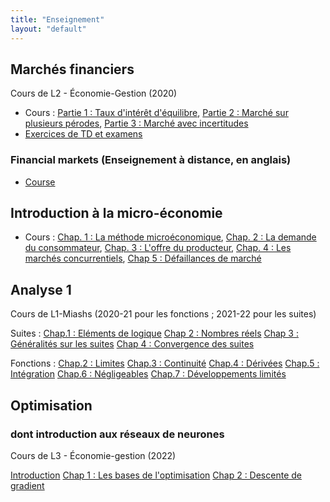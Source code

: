 ```yaml
---
title: "Enseignement"
layout: "default"
---
```


## Marchés financiers

Cours de L2 - &Eacute;conomie-Gestion (2020)

- Cours : [Partie 1 : Taux d'intérêt d'équilibre](https://cloud.univ-grenoble-alpes.fr/index.php/s/sZPySzjbZcHPDjB), [Partie 2 : Marché sur plusieurs pérodes](https://cloud.univ-grenoble-alpes.fr/index.php/s/PP5HZJt2idMjXz5), [Partie 3 : Marché avec incertitudes](https://cloud.univ-grenoble-alpes.fr/index.php/s/WH369ei52ikDnT3)
- <a href="https://cloud.univ-grenoble-alpes.fr/index.php/s/FXoii3DGpZXDJCY">Exercices de TD et examens</a>

### Financial markets (Enseignement à distance, en anglais)

- [Course](https://cloud.univ-grenoble-alpes.fr/index.php/s/jNLEtZpBJngA9s6)

## Introduction à la micro-économie

- Cours : [Chap. 1 : La méthode microéconomique](https://cloud.univ-grenoble-alpes.fr/index.php/s/qyRXyasmMHQbk2P), [Chap. 2 : La demande du consommateur](https://cloud.univ-grenoble-alpes.fr/index.php/s/5JDafjySab8G8y5), [Chap. 3 : L'offre du producteur](https://cloud.univ-grenoble-alpes.fr/index.php/s/PLPqCDAgbHg4SCi), [Chap. 4 : Les marchés concurrentiels](https://cloud.univ-grenoble-alpes.fr/index.php/s/naKYegdAzp4RB6E), [Chap 5 : Défaillances de marché](https://cloud.univ-grenoble-alpes.fr/index.php/s/ep4rnxXg25g8rp7)

## Analyse 1

Cours de L1-Miashs (2020-21 pour les fonctions ; 2021-22 pour les suites)

Suites : [Chap.1 : Eléments de logique](https://cloud.univ-grenoble-alpes.fr/index.php/s/zRJtBokP5zTs6Rz)
[Chap 2 : Nombres réels](https://cloud.univ-grenoble-alpes.fr/index.php/s/A3BSYDNtXpCajCn)
[Chap 3 : Généralités sur les suites](https://cloud.univ-grenoble-alpes.fr/index.php/s/5kkYPcB5RRrnHrK)
[Chap 4 : Convergence des suites](https://cloud.univ-grenoble-alpes.fr/index.php/s/ezcmzN5P55Fe4Ps)

Fonctions : [Chap.2 : Limites](https://cloud.univ-grenoble-alpes.fr/index.php/s/BXpaWL9yCrJZKJ3)
[Chap.3 : Continuité](https://cloud.univ-grenoble-alpes.fr/index.php/s/XR28RAYZkHAkfpS)
[Chap.4 : Dérivées](https://cloud.univ-grenoble-alpes.fr/index.php/s/soCnewZxams6HDi)
[Chap.5 : Intégration](https://cloud.univ-grenoble-alpes.fr/index.php/s/RHWtofpyykqcDTx)
[Chap.6 : Négligeables](https://cloud.univ-grenoble-alpes.fr/index.php/s/cs2ZjnTAiGNj47q)
[Chap.7 : Développements limités](https://cloud.univ-grenoble-alpes.fr/index.php/s/GPCFE3k9SxJYrci)

## Optimisation
### dont introduction aux réseaux de neurones

Cours de L3 - &Eacute;conomie-gestion (2022)

[Introduction](https://cloud.univ-grenoble-alpes.fr/index.php/s/gKDrLoagkiCLFRj)
[Chap 1 : Les bases de l'optimisation](https://cloud.univ-grenoble-alpes.fr/index.php/s/jNLEtZpBJngA9s6)
[Chap 2 : Descente de gradient](https://cloud.univ-grenoble-alpes.fr/index.php/s/JK3cnktYn8oXEtd)
